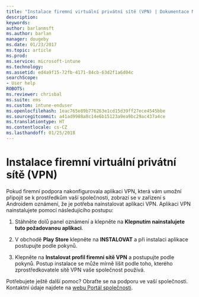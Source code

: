 ```yaml
---
title: "Instalace firemní virtuální privátní sítě (VPN) | Dokumentace Microsoftu"
description: 
keywords: 
author: barlanmsft
ms.author: barlan
manager: dougeby
ms.date: 01/23/2017
ms.topic: article
ms.prod: 
ms.service: microsoft-intune
ms.technology: 
ms.assetid: ed4a9f15-72fb-4171-84cb-63d2f1a6d04c
searchScope:
- User help
ROBOTS: 
ms.reviewer: chrisbal
ms.suite: ems
ms.custom: intune-enduser
ms.openlocfilehash: 1eac765e89b776263e1cd15d39ff27ece4545bbe
ms.sourcegitcommit: a41ad9988a8c14e6b15123a9ea9bc29ac437a4ce
ms.translationtype: HT
ms.contentlocale: cs-CZ
ms.lasthandoff: 01/25/2018
---
```

# <a name="how-to-install-your-companys-virtual-private-network-vpn"></a>Instalace firemní virtuální privátní sítě (VPN)

Pokud firemní podpora nakonfigurovala aplikaci VPN, která vám umožní připojit se k prostředkům vaší společnosti, zobrazí se v zařízení s Androidem oznámení, že je potřeba nainstalovat aplikaci VPN. Aplikaci VPN nainstalujete pomocí následujícího postupu:

1.  Stáhněte dolů panel oznámení a klepněte na **Klepnutím nainstalujete tuto požadovanou aplikaci**.

2.  V obchodě **Play Store** klepněte na **INSTALOVAT** a při instalaci aplikace postupujte podle pokynů.

3.  Klepněte na **Instalovat profil firemní sítě VPN** a postupujte podle pokynů. Postup instalace se může mírně lišit podle toho, kterého zprostředkovatele sítě VPN vaše společnost používá.


Potřebujete ještě další pomoc? Obraťte se na podporu ve vaší společnosti. Kontaktní údaje najdete na [webu Portál společnosti](https://portal.manage.microsoft.com#HelpDeskDialog).
